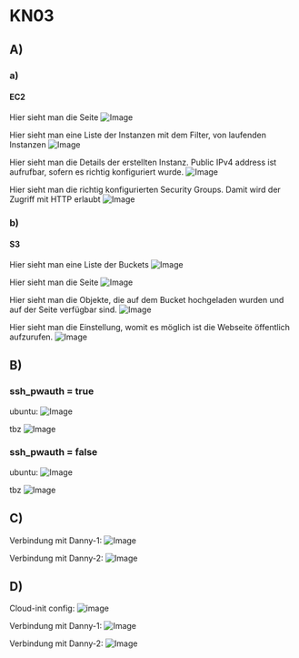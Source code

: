 # KN03

## A)
### a)
#### EC2
Hier sieht man die Seite
![Image](a01.png)

Hier sieht man eine Liste der Instanzen mit dem Filter, von laufenden Instanzen
![Image](a02.png)

Hier sieht man die Details der erstellten Instanz. Public IPv4 address ist aufrufbar, sofern es richtig konfiguriert wurde.
![Image](a03.png)

Hier sieht man die richtig konfigurierten Security Groups. Damit wird der Zugriff mit HTTP erlaubt
![Image](a04.png)

### b)
#### S3

Hier sieht man eine Liste der Buckets
![Image](b01.png)

Hier sieht man die Seite
![Image](b02.png)

Hier sieht man die Objekte, die auf dem Bucket hochgeladen wurden und auf der Seite verfügbar sind.
![Image](b03.png)

Hier sieht man die Einstellung, womit es möglich ist die Webseite öffentlich aufzurufen.
![Image](b04.png)

## B)

### ssh_pwauth = true
ubuntu:
![Image](B1.png)

tbz
![Image](B2.png)

### ssh_pwauth = false

ubuntu:
![Image](B3.png)

tbz
![Image](B4.png)

## C)

Verbindung mit Danny-1:
![Image](C1.png)

Verbindung mit Danny-2:
![Image](C2.png)

## D)

Cloud-init config:
![image](D1.png)

Verbindung mit Danny-1:
![Image](D2.png)

Verbindung mit Danny-2:
![Image](D3.png)